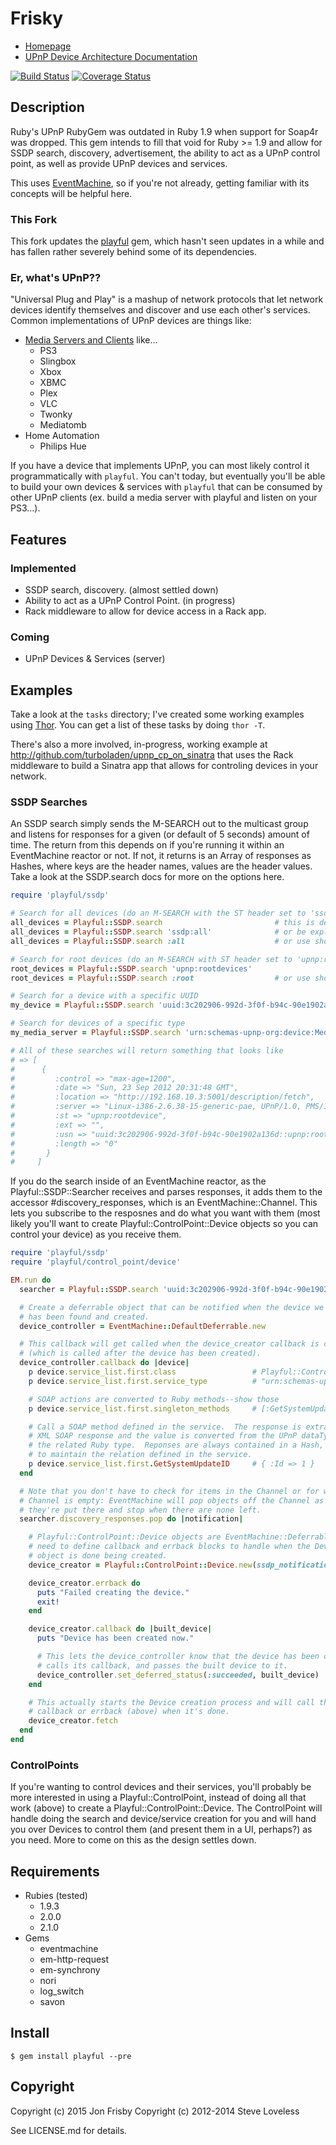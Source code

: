 # Frisky

* [Homepage](http://github.com/MrJoy/frisky)
* [UPnP Device Architecture Documentation](http://upnp.org/specs/arch/UPnP-arch-DeviceArchitecture-v1.0.pdf)


[<img src="https://travis-ci.org/MrJoy/frisky.png?branch=master" alt="Build Status" />](https://travis-ci.org/MrJoy/frisky) [<img src="https://coveralls.io/repos/MrJoy/frisky/badge.png" alt="Coverage Status" />](https://coveralls.io/r/MrJoy/frisky)

## Description

Ruby's UPnP RubyGem was outdated in Ruby 1.9 when support for Soap4r was
dropped.  This gem intends to fill that void for Ruby >= 1.9 and allow for
SSDP search, discovery, advertisement, the ability to act as a UPnP control
point, as well as provide UPnP devices and services.

This uses [EventMachine](http://github.com/eventmachine/eventmachine), so if
you're not already, getting familiar with its concepts will be helpful here.

### This Fork

This fork updates the [playful](http://github.com/turboladen/playful) gem,
which hasn't seen updates in a while and has fallen rather severely behind some
of its dependencies.

### Er, what's UPnP??

"Universal Plug and Play" is a mashup of network protocols that let network
devices identify themselves and discover and use each other's services.
Common implementations of UPnP devices are things like:

* [Media Servers and Clients](http://en.wikipedia.org/wiki/List_of_UPnP_AV_media_servers_and_clients) like...
    * PS3
    * Slingbox
    * Xbox
    * XBMC
    * Plex
    * VLC
    * Twonky
    * Mediatomb
* Home Automation
    * Philips Hue


If you have a device that implements UPnP, you can most likely control it
programmatically with `playful`.  You can't today, but eventually you'll be
able to build your own devices & services with `playful` that can be consumed
by other UPnP clients (ex. build a media server with playful and listen on
your PS3...).

## Features

### Implemented

* SSDP search, discovery. (almost settled down)
* Ability to act as a UPnP Control Point. (in progress)
* Rack middleware to allow for device access in a Rack app.


### Coming

* UPnP Devices & Services (server)


## Examples

Take a look at the `tasks` directory; I've created some working examples using
[Thor](https://github.com/wycats/thor).  You can get a list of these tasks by
doing `thor -T`.

There's also a more involved, in-progress, working example at
http://github.com/turboladen/upnp_cp_on_sinatra that uses the Rack middleware
to build a Sinatra app that allows for controling devices in your network.

### SSDP Searches

An SSDP search simply sends the M-SEARCH out to the multicast group and
listens for responses for a given (or default of 5 seconds) amount of time.
The return from this depends on if you're running it within an EventMachine
reactor or not. If not, it returns is an Array of responses as Hashes, where
keys are the header names, values are the header values.  Take a look at the
SSDP.search docs for more on the options here.

```ruby
require 'playful/ssdp'

# Search for all devices (do an M-SEARCH with the ST header set to 'ssdp:all')
all_devices = Playful::SSDP.search                         # this is default
all_devices = Playful::SSDP.search 'ssdp:all'              # or be explicit
all_devices = Playful::SSDP.search :all                    # or use short-hand

# Search for root devices (do an M-SEARCH with ST header set to 'upnp:rootdevices')
root_devices = Playful::SSDP.search 'upnp:rootdevices'
root_devices = Playful::SSDP.search :root                  # or use short-hand

# Search for a device with a specific UUID
my_device = Playful::SSDP.search 'uuid:3c202906-992d-3f0f-b94c-90e1902a136d'

# Search for devices of a specific type
my_media_server = Playful::SSDP.search 'urn:schemas-upnp-org:device:MediaServer:1'

# All of these searches will return something that looks like
# => [
#      {
#         :control => "max-age=1200",
#         :date => "Sun, 23 Sep 2012 20:31:48 GMT",
#         :location => "http://192.168.10.3:5001/description/fetch",
#         :server => "Linux-i386-2.6.38-15-generic-pae, UPnP/1.0, PMS/1.50.0",
#         :st => "upnp:rootdevice",
#         :ext => "",
#         :usn => "uuid:3c202906-992d-3f0f-b94c-90e1902a136d::upnp:rootdevice",
#         :length => "0"
#       }
#     ]
```

If you do the search inside of an EventMachine reactor, as the
Playful::SSDP::Searcher receives and parses responses, it adds them to the
accessor #discovery_responses, which is an EventMachine::Channel.  This lets
you subscribe to the resposnes and do what you want with them (most likely
you'll want to create Playful::ControlPoint::Device objects so you can control
your device) as you receive them.

```ruby
require 'playful/ssdp'
require 'playful/control_point/device'

EM.run do
  searcher = Playful::SSDP.search 'uuid:3c202906-992d-3f0f-b94c-90e1902a136d'

  # Create a deferrable object that can be notified when the device we want
  # has been found and created.
  device_controller = EventMachine::DefaultDeferrable.new

  # This callback will get called when the device_creator callback is called
  # (which is called after the device has been created).
  device_controller.callback do |device|
    p device.service_list.first.class                 # Playful::ControlPoint::Service
    p device.service_list.first.service_type          # "urn:schemas-upnp-org:service:ContentDirectory:1"

    # SOAP actions are converted to Ruby methods--show those
    p device.service_list.first.singleton_methods     # [:GetSystemUpdateID, :Search, :GetSearchCapabilities, :GetSortCapabilities, :Browse]

    # Call a SOAP method defined in the service.  The response is extracted from the
    # XML SOAP response and the value is converted from the UPnP dataType to
    # the related Ruby type.  Reponses are always contained in a Hash, so as
    # to maintain the relation defined in the service.
    p device.service_list.first.GetSystemUpdateID     # { :Id => 1 }
  end

  # Note that you don't have to check for items in the Channel or for when the
  # Channel is empty: EventMachine will pop objects off the Channel as soon as
  # they're put there and stop when there are none left.
  searcher.discovery_responses.pop do |notification|

    # Playful::ControlPoint::Device objects are EventMachine::Deferrables, so you
    # need to define callback and errback blocks to handle when the Device
    # object is done being created.
    device_creator = Playful::ControlPoint::Device.new(ssdp_notification: notification)

    device_creator.errback do
      puts "Failed creating the device."
      exit!
    end

    device_creator.callback do |built_device|
      puts "Device has been created now."

      # This lets the device_controller know that the device has been created,
      # calls its callback, and passes the built device to it.
      device_controller.set_deferred_status(:succeeded, built_device)
    end

    # This actually starts the Device creation process and will call the
    # callback or errback (above) when it's done.
    device_creator.fetch
  end
end
```

### ControlPoints

If you're wanting to control devices and their services, you'll probably be
more interested in using a Playful::ControlPoint, instead of doing all that
work (above) to create a Playful::ControlPoint::Device.  The ControlPoint will
handle doing the search and device/service creation for you and will hand you
over Devices to control them (and present them in a UI, perhaps?) as you need.
 More to come on this as the design settles down.

## Requirements

* Rubies (tested)
    * 1.9.3
    * 2.0.0
    * 2.1.0
* Gems
    * eventmachine
    * em-http-request
    * em-synchrony
    * nori
    * log_switch
    * savon



## Install

    $ gem install playful --pre

## Copyright

Copyright (c) 2015 Jon Frisby
Copyright (c) 2012-2014 Steve Loveless

See LICENSE.md for details.
